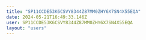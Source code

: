 ```yaml
---
title: "SP11CCDE53K6CSVY8344Z87MM0ZHY6X7SN4X55EQA"
date: 2024-05-21T16:49:33.146Z
user: SP11CCDE53K6CSVY8344Z87MM0ZHY6X7SN4X55EQA
layout: "users"
---
```

    